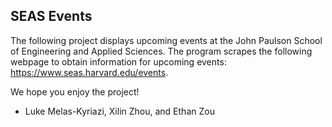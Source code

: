 ## SEAS Events 

The following project displays upcoming events at the John Paulson School of Engineering and Applied Sciences. The program scrapes the following webpage to obtain information for upcoming events: https://www.seas.harvard.edu/events.

We hope you enjoy the project!

- Luke Melas-Kyriazi, Xilin Zhou, and Ethan Zou